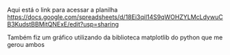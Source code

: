 Aqui está o link para acessar a planilha
https://docs.google.com/spreadsheets/d/18Ei3qil14S9qWOHZYLMcLdywuCB3KudstBBMitQNExE/edit?usp=sharing

Também fiz um gráfico utilizando da biblioteca matplotlib do python que me gerou ambos